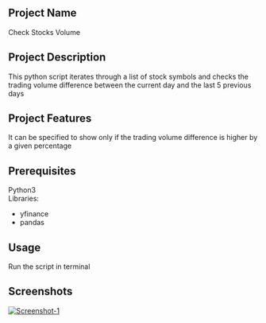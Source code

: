 ## Project Name
Check Stocks Volume

## Project Description
This python script iterates through a list of stock symbols and checks the trading volume difference between the current day and the last 5 previous days 

## Project Features
It can be specified to show only if the trading volume difference is higher by a given percentage

## Prerequisites
Python3<br>
Libraries:<br>
- yfinance
- pandas

## Usage
Run the script in terminal

## Screenshots
<a href="https://ibb.co/M6GMnSm"><img src="https://i.ibb.co/YZyp2Qx/Screenshot-1.png" alt="Screenshot-1" border="0"></a>
